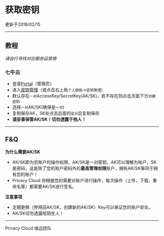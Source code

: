 # 获取密钥
更新于2018/02/15

---

## 教程

*请自行寻找对应服务运营商*

### 七牛云

- 登录[Portal](http://portal.qiniu.com)（管理页）
- 进入[密钥管理](https://portal.qiniu.com/user/key)（或点击右上角`个人面板`->`密钥管理`）
- 默认存在`一对`AccessKey/SecretKey(AK/SK)，若不存在则点击页面下方`创建密钥`
- 选择`一对`AK/SK(确保是`一对`)
- 复制保存AK，SK处点击后面的`显示`后复制保存
- **请妥善保管AK/SK！切勿透露于他人！**

---

## F&Q

**为什么需要AK/SK**

- AK/SK即为您账户的操作权限，AK/SK是一对密钥，AK可以理解为账户，SK是密码，这是除了您的账户密码外的**最高管理权限**账户，拥有AK/SK等同于拥有您的账户！
- Privacy Cloud 将根据您的需要对账户进行操作，每次操作（上传，下载，重命名等）都需要AK/SK进行签名。

**注意事项**

- 定期更换（停用旧AK/SK，创建新的AK/SK）Key可以保证您的账户安全。
- AK/SK切勿透露给陌生人！

---

Privacy Cloud 维运团队
